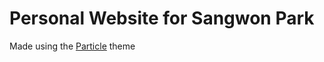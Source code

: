 # Personal Website for Sangwon Park
Made using the [Particle](https://github.com/nrandecker/particle) theme
